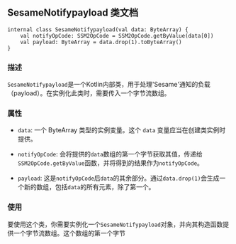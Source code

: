 ## SesameNotifypayload 类文档
```
internal class SesameNotifypayload(val data: ByteArray) {
    val notifyOpCode: SSM2OpCode = SSM2OpCode.getByValue(data[0])
    val payload: ByteArray = data.drop(1).toByteArray()
}
```
### 描述

`SesameNotifypayload`是一个Kotlin内部类，用于处理'Sesame'通知的负载（payload）。在实例化此类时，需要传入一个字节流数组。

### 属性

- `data`: 一个 ByteArray 类型的实例变量。这个 `data` 变量应当在创建类实例时提供。

- `notifyOpCode`: 会将提供的`data`数组的第一个字节获取其值，传递给`SSM2OpCode.getByValue`函数，并将得到的结果作为`notifyOpCode`。

- `payload`: 这是`notifyOpCode`后`data`的其余部分。通过`data.drop(1)`会生成一个新的数组，包括`data`的所有元素，除了第一个。

### 使用

要使用这个类，你需要实例化一个`SesameNotifypayload`对象，并向其构造函数提供一个字节流数组。这个数组的第一个字节